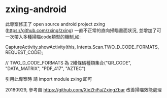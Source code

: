 # zxing-android



此專案修正了 open source android project zxing (https://github.com/zxing/zxing) 一直不正常的直向掃瞄畫面狀況, 
並增加了可一次帶入多種掃瞄code類型的機制,如:

CaptureActivity.showActivity(this, Intents.Scan.TWO_D_CODE_FORMATS, REQUEST_CODE);

// TWO_D_CODE_FORMATS 為 2維條碼種類集合("QR_CODE", "DATA_MATRIX", "PDF_417", "AZTEC")


引用此專案時 請 import module zxing 即可



20180929, 參考自 https://github.com/XieZhiFa/ZxingZbar
改善掃瞄效能處理
